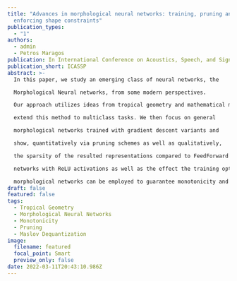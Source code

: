 ```yaml
---
title: "Advances in morphological neural networks: training, pruning and
  enforcing shape constraints"
publication_types:
  - "1"
authors:
  - admin
  - Petros Maragos
publication: In International Conference on Acoustics, Speech, and Signal Processing
publication_short: ICASSP
abstract: >-
  In this paper, we study an emerging class of neural networks, the

  Morphological Neural networks, from some modern perspectives.

  Our approach utilizes ideas from tropical geometry and mathematical morphology. First, we state the training of a binary morphological classifier as a Difference-of-Convex optimization problem and

  extend this method to multiclass tasks. We then focus on general

  morphological networks trained with gradient descent variants and

  show, quantitatively via pruning schemes as well as qualitatively,

  the sparsity of the resulted representations compared to FeedForward

  networks with ReLU activations as well as the effect the training optimizer has on such compression techniques. Finally, we show how

  morphological networks can be employed to guarantee monotonicity and present a softened version of a known architecture, based on Maslov Dequantization, which alleviates issues of gradient propagation associated with its “hard” counterparts and moderately improves performance.
draft: false
featured: false
tags:
  - Tropical Geometry
  - Morphological Neural Networks
  - Monotonicity
  - Pruning
  - Maslov Dequantization
image:
  filename: featured
  focal_point: Smart
  preview_only: false
date: 2022-03-11T20:43:10.986Z
---
```

